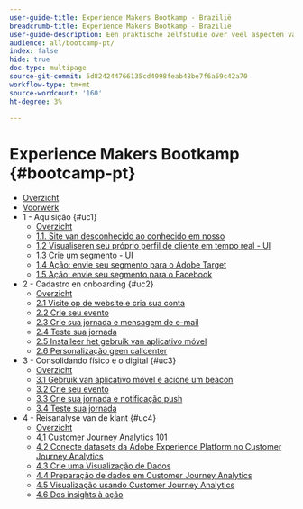 ```yaml
---
user-guide-title: Experience Makers Bootkamp - Brazilië
breadcrumb-title: Experience Makers Bootkamp - Brazilië
user-guide-description: Een praktische zelfstudie over veel aspecten van Adobe Experience Platform.
audience: all/bootcamp-pt/
index: false
hide: true
doc-type: multipage
source-git-commit: 5d824244766135cd4998feab48be7f6a69c42a70
workflow-type: tm+mt
source-wordcount: '160'
ht-degree: 3%

---
```



# Experience Makers Bootkamp {#bootcamp-pt}

+ [Overzicht](/help/bootcamp-pt/overview.md)
+ [Voorwerk](/help/bootcamp-pt/prework.md)
+ 1 - Aquisição {#uc1}
   + [Overzicht](/help/bootcamp-pt/uc/uc1/uc1.md)
   + [1.1. Site van desconhecido ao conhecido em nosso](/help/bootcamp-pt/uc/uc1/ex1.md)
   + [1.2 Visualiseren seu próprio perfil de cliente em tempo real - UI](/help/bootcamp-pt/uc/uc1/ex2.md)
   + [1.3 Crie um segmento - UI](/help/bootcamp-pt/uc/uc1/ex3.md)
   + [1.4 Ação: envie seu segmento para o Adobe Target](/help/bootcamp-pt/uc/uc1/ex4.md)
   + [1.5 Ação: envie seu segmento para o Facebook](/help/bootcamp-pt/uc/uc1/ex5.md)
+ 2 - Cadastro en onboarding {#uc2}
   + [Overzicht](/help/bootcamp-pt/uc/uc2/uc2.md)
   + [2.1 Visite op de website e cria sua conta](/help/bootcamp-pt/uc/uc2/ex1.md)
   + [2.2 Crie seu evento](/help/bootcamp-pt/uc/uc2/ex2.md)
   + [2.3 Crie sua jornada e mensagem de e-mail](/help/bootcamp-pt/uc/uc2/ex3.md)
   + [2.4 Teste sua jornada](/help/bootcamp-pt/uc/uc2/ex4.md)
   + [2.5 Installeer het gebruik van aplicativo móvel](/help/bootcamp-pt/uc/uc2/ex5.md)
   + [2.6 Personalização geen callcenter](/help/bootcamp-pt/uc/uc2/ex6.md)
+ 3 - Consolidando físico e o digital {#uc3}
   + [Overzicht](/help/bootcamp-pt/uc/uc3/uc3.md)
   + [3.1 Gebruik van aplicativo móvel e acione um beacon](/help/bootcamp-pt/uc/uc3/ex1.md)
   + [3.2 Crie seu evento](/help/bootcamp-pt/uc/uc3/ex2.md)
   + [3.3 Crie sua jornada e notificação push](/help/bootcamp-pt/uc/uc3/ex3.md)
   + [3.4 Teste sua jornada](/help/bootcamp-pt/uc/uc3/ex4.md)
+ 4 - Reisanalyse van de klant {#uc4}
   + [Overzicht](/help/bootcamp-pt/uc/uc4/uc4.md)
   + [4,1 Customer Journey Analytics 101](/help/bootcamp-pt/uc/uc4/ex1.md)
   + [4.2 Conecte datasets da Adobe Experience Platform no Customer Journey Analytics](/help/bootcamp-pt/uc/uc4/ex2.md)
   + [4.3 Crie uma Visualização de Dados](/help/bootcamp-pt/uc/uc4/ex3.md)
   + [4.4 Preparação de dados em Customer Journey Analytics](/help/bootcamp-pt/uc/uc4/ex4.md)
   + [4.5 Visualização usando Customer Journey Analytics](/help/bootcamp-pt/uc/uc4/ex5.md)
   + [4.6 Dos insights à ação](/help/bootcamp-pt/uc/uc4/ex6.md)